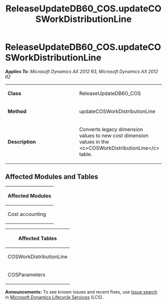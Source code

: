 ﻿---
title: ReleaseUpdateDB60_COS.updateCOSWorkDistributionLine
TOCTitle: ReleaseUpdateDB60_COS.updateCOSWorkDistributionLine
ms:assetid: 58e81c1b-3067-20fa-d2a5-a13320c888ef
ms:mtpsurl: https://msdn.microsoft.com/en-us/library/JJ736265(v=AX.60)
ms:contentKeyID: 49708440
ms.date: 05/18/2015
mtps_version: v=AX.60
---

# ReleaseUpdateDB60\_COS.updateCOSWorkDistributionLine 


_**Applies To:** Microsoft Dynamics AX 2012 R3, Microsoft Dynamics AX 2012 R2_

<table>
<colgroup>
<col style="width: 50%" />
<col style="width: 50%" />
</colgroup>
<tbody>
<tr class="odd">
<td><p><strong>Class</strong></p></td>
<td><p>ReleaseUpdateDB60_COS</p></td>
</tr>
<tr class="even">
<td><p><strong>Method</strong></p></td>
<td><p>updateCOSWorkDistributionLine</p></td>
</tr>
<tr class="odd">
<td><p><strong>Description</strong></p></td>
<td><p>Converts legacy dimension values to new cost dimension values in the &lt;c&gt;COSWorkDistributionLine&lt;/c&gt; table.</p></td>
</tr>
</tbody>
</table>


## Affected Modules and Tables

<table>
<colgroup>
<col style="width: 100%" />
</colgroup>
<thead>
<tr class="header">
<th><p>Affected Modules</p></th>
</tr>
</thead>
<tbody>
<tr class="odd">
<td><p>Cost accounting</p></td>
</tr>
</tbody>
</table>


<table>
<colgroup>
<col style="width: 100%" />
</colgroup>
<thead>
<tr class="header">
<th><p>Affected Tables</p></th>
</tr>
</thead>
<tbody>
<tr class="odd">
<td><p>COSWorkDistributionLine</p></td>
</tr>
<tr class="even">
<td><p>COSParameters</p></td>
</tr>
</tbody>
</table>

  
**Announcements:** To see known issues and recent fixes, use [Issue search](http://go.microsoft.com/fwlink/?linkid=389258) in [Microsoft Dynamics Lifecycle Services](http://go.microsoft.com/fwlink/?linkid=306505) (LCS).

